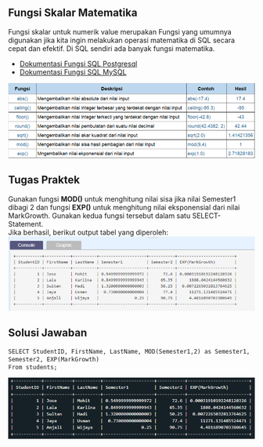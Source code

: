 ## Fungsi Skalar Matematika

Fungsi skalar untuk numerik value merupakan Fungsi yang umumnya digunakan jika kita ingin melakukan operasi matematika di SQL secara cepat dan efektif. Di SQL sendiri ada banyak fungsi matematika.<br>

- [Dokumentasi Fungsi SQL Postgresql](https://www.postgresql.org/docs/9.5/functions-math.html)
- [Dokumentasi Fungsi SQL MySQL](https://dev.mysql.com/doc/refman/8.0/en/mathematical-functions.html)<br>

![fungsi](fungsi_skalar.png)

## Tugas Praktek

Gunakan fungsi **MOD()** untuk menghitung nilai sisa jika nilai Semester1 dibagi 2 dan fungsi **EXP()** untuk menghitung nilai eksponensial dari nilai MarkGrowth. Gunakan kedua fungsi tersebut dalam satu SELECT-Statement.<br>
Jika berhasil, berikut output tabel yang diperoleh:
![tabel-soal](output_tabelsoal.png)

## Solusi Jawaban

```
SELECT StudentID, FirstName, LastName, MOD(Semester1,2) as Semester1, Semester2, EXP(MarkGrowth)
From students;
```

![tabel-jawaban](output_tabeljawaban.png)
